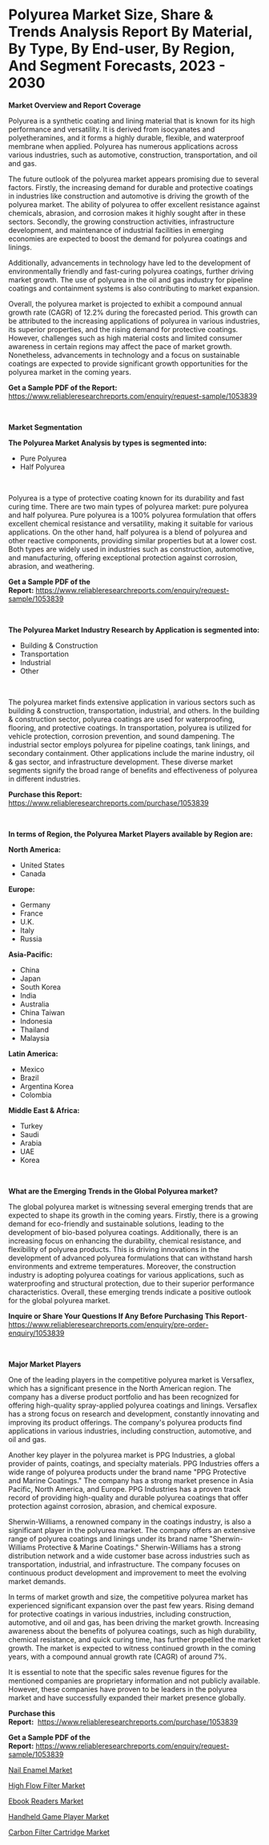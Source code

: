 <p><h1>Polyurea Market Size, Share & Trends Analysis Report By Material, By Type, By End-user, By Region, And Segment Forecasts, 2023 - 2030</h1></p><p><strong>Market Overview and Report Coverage</strong></p>
<p><p>Polyurea is a synthetic coating and lining material that is known for its high performance and versatility. It is derived from isocyanates and polyetheramines, and it forms a highly durable, flexible, and waterproof membrane when applied. Polyurea has numerous applications across various industries, such as automotive, construction, transportation, and oil and gas.</p><p>The future outlook of the polyurea market appears promising due to several factors. Firstly, the increasing demand for durable and protective coatings in industries like construction and automotive is driving the growth of the polyurea market. The ability of polyurea to offer excellent resistance against chemicals, abrasion, and corrosion makes it highly sought after in these sectors. Secondly, the growing construction activities, infrastructure development, and maintenance of industrial facilities in emerging economies are expected to boost the demand for polyurea coatings and linings.</p><p>Additionally, advancements in technology have led to the development of environmentally friendly and fast-curing polyurea coatings, further driving market growth. The use of polyurea in the oil and gas industry for pipeline coatings and containment systems is also contributing to market expansion.</p><p>Overall, the polyurea market is projected to exhibit a compound annual growth rate (CAGR) of 12.2% during the forecasted period. This growth can be attributed to the increasing applications of polyurea in various industries, its superior properties, and the rising demand for protective coatings. However, challenges such as high material costs and limited consumer awareness in certain regions may affect the pace of market growth. Nonetheless, advancements in technology and a focus on sustainable coatings are expected to provide significant growth opportunities for the polyurea market in the coming years.</p></p>
<p><strong>Get a Sample PDF of the Report:</strong> <a href="https://www.reliableresearchreports.com/enquiry/request-sample/1053839">https://www.reliableresearchreports.com/enquiry/request-sample/1053839</a></p>
<p>&nbsp;</p>
<p><strong>Market Segmentation</strong></p>
<p><strong>The Polyurea Market Analysis by types is segmented into:</strong></p>
<p><ul><li>Pure Polyurea</li><li>Half Polyurea</li></ul></p>
<p>&nbsp;</p>
<p><p>Polyurea is a type of protective coating known for its durability and fast curing time. There are two main types of polyurea market: pure polyurea and half polyurea. Pure polyurea is a 100% polyurea formulation that offers excellent chemical resistance and versatility, making it suitable for various applications. On the other hand, half polyurea is a blend of polyurea and other reactive components, providing similar properties but at a lower cost. Both types are widely used in industries such as construction, automotive, and manufacturing, offering exceptional protection against corrosion, abrasion, and weathering.</p></p>
<p><strong>Get a Sample PDF of the Report:</strong>&nbsp;<a href="https://www.reliableresearchreports.com/enquiry/request-sample/1053839">https://www.reliableresearchreports.com/enquiry/request-sample/1053839</a></p>
<p>&nbsp;</p>
<p><strong>The Polyurea Market Industry Research by Application is segmented into:</strong></p>
<p><ul><li>Building & Construction</li><li>Transportation</li><li>Industrial</li><li>Other</li></ul></p>
<p>&nbsp;</p>
<p><p>The polyurea market finds extensive application in various sectors such as building & construction, transportation, industrial, and others. In the building & construction sector, polyurea coatings are used for waterproofing, flooring, and protective coatings. In transportation, polyurea is utilized for vehicle protection, corrosion prevention, and sound dampening. The industrial sector employs polyurea for pipeline coatings, tank linings, and secondary containment. Other applications include the marine industry, oil & gas sector, and infrastructure development. These diverse market segments signify the broad range of benefits and effectiveness of polyurea in different industries.</p></p>
<p><strong>Purchase this Report:</strong>&nbsp; <a href="https://www.reliableresearchreports.com/purchase/1053839">https://www.reliableresearchreports.com/purchase/1053839</a></p>
<p>&nbsp;</p>
<p><strong>In terms of Region, the Polyurea Market Players available by Region are:</strong></p>
<p>
    <p> <strong> North America: </strong>
        <ul>
            <li>United States</li>
            <li>Canada</li>
        </ul>
        </p> 
    <p> <strong> Europe: </strong>
        <ul>
            <li>Germany</li>
            <li>France</li>
            <li>U.K.</li>
            <li>Italy</li>
            <li>Russia</li>
        </ul>
        </p> 
    <p> <strong> Asia-Pacific: </strong>
        <ul>
            <li>China</li>
            <li>Japan</li>
            <li>South Korea</li>
            <li>India</li>
            <li>Australia</li>
            <li>China Taiwan</li>
            <li>Indonesia</li>
            <li>Thailand</li>
            <li>Malaysia</li>
        </ul>
        </p> 
    <p> <strong> Latin America: </strong>
        <ul>
            <li>Mexico</li>
            <li>Brazil</li>
            <li>Argentina Korea</li>
            <li>Colombia</li>
        </ul>
        </p> 
    <p> <strong> Middle East & Africa: </strong>
        <ul>
            <li>Turkey</li>
            <li>Saudi</li>
            <li>Arabia</li>
            <li>UAE</li>
            <li>Korea</li>
        </ul>
    </p>
    </p>
<p>&nbsp;</p>
<p><strong>What are the Emerging Trends in the Global Polyurea market?</strong></p>
<p><p>The global polyurea market is witnessing several emerging trends that are expected to shape its growth in the coming years. Firstly, there is a growing demand for eco-friendly and sustainable solutions, leading to the development of bio-based polyurea coatings. Additionally, there is an increasing focus on enhancing the durability, chemical resistance, and flexibility of polyurea products. This is driving innovations in the development of advanced polyurea formulations that can withstand harsh environments and extreme temperatures. Moreover, the construction industry is adopting polyurea coatings for various applications, such as waterproofing and structural protection, due to their superior performance characteristics. Overall, these emerging trends indicate a positive outlook for the global polyurea market.</p></p>
<p><strong>Inquire or Share Your Questions If Any Before Purchasing This Report</strong>- <a href="https://www.reliableresearchreports.com/enquiry/pre-order-enquiry/1053839">https://www.reliableresearchreports.com/enquiry/pre-order-enquiry/1053839</a></p>
<p>&nbsp;</p>
<p><strong>Major Market Players</strong></p>
<p><p>One of the leading players in the competitive polyurea market is Versaflex, which has a significant presence in the North American region. The company has a diverse product portfolio and has been recognized for offering high-quality spray-applied polyurea coatings and linings. Versaflex has a strong focus on research and development, constantly innovating and improving its product offerings. The company's polyurea products find applications in various industries, including construction, automotive, and oil and gas.</p><p>Another key player in the polyurea market is PPG Industries, a global provider of paints, coatings, and specialty materials. PPG Industries offers a wide range of polyurea products under the brand name "PPG Protective and Marine Coatings." The company has a strong market presence in Asia Pacific, North America, and Europe. PPG Industries has a proven track record of providing high-quality and durable polyurea coatings that offer protection against corrosion, abrasion, and chemical exposure.</p><p>Sherwin-Williams, a renowned company in the coatings industry, is also a significant player in the polyurea market. The company offers an extensive range of polyurea coatings and linings under its brand name "Sherwin-Williams Protective & Marine Coatings." Sherwin-Williams has a strong distribution network and a wide customer base across industries such as transportation, industrial, and infrastructure. The company focuses on continuous product development and improvement to meet the evolving market demands.</p><p>In terms of market growth and size, the competitive polyurea market has experienced significant expansion over the past few years. Rising demand for protective coatings in various industries, including construction, automotive, and oil and gas, has been driving the market growth. Increasing awareness about the benefits of polyurea coatings, such as high durability, chemical resistance, and quick curing time, has further propelled the market growth. The market is expected to witness continued growth in the coming years, with a compound annual growth rate (CAGR) of around 7%.</p><p>It is essential to note that the specific sales revenue figures for the mentioned companies are proprietary information and not publicly available. However, these companies have proven to be leaders in the polyurea market and have successfully expanded their market presence globally.</p></p>
<p><strong>Purchase this Report:</strong>&nbsp;&nbsp;<a href="https://www.reliableresearchreports.com/purchase/1053839">https://www.reliableresearchreports.com/purchase/1053839</a></p>
<p></p>
<p><strong>Get a Sample PDF of the Report:</strong>&nbsp;<a href="https://www.reliableresearchreports.com/enquiry/request-sample/1053839">https://www.reliableresearchreports.com/enquiry/request-sample/1053839</a></p>
<p><p><a href="https://medium.com/@albertakoss2023/nail-enamel-nbsp-market-focuses-on-market-share-size-and-projected-forecast-till-2030-04518a37b748">Nail Enamel Market</a></p><p><a href="https://medium.com/@vrahul.reportprime/high-flow-filter-nbsp-market-focuses-on-market-share-size-and-projected-forecast-till-2030-68b6a636404d">High Flow Filter Market</a></p><p><a href="https://medium.com/@dinafritsch/ebook-readers-market-furnishes-information-on-market-share-market-trends-and-market-growth-3ad8d07c9889">Ebook Readers Market</a></p><p><a href="https://medium.com/@aliwilldvm/handheld-game-player-market-furnishes-information-on-market-share-market-trends-and-market-growth-77b6d0ff65c5">Handheld Game Player Market</a></p><p><a href="https://medium.com/@charvi.reportprime/carbon-filter-cartridge-market-research-report-its-history-and-forecast-2023-to-2030-0d214107b9d0">Carbon Filter Cartridge Market</a></p></p>